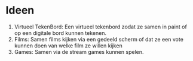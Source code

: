 # Ideen

1. Virtueel TekenBord: Een virtueel tekenbord zodat ze samen in paint of op een digitale bord kunnen tekenen.
2. Films: Samen films kijken via een gedeeld scherm of dat ze een vote kunnen doen van welke film ze willen kijken
3. Games: Samen via de stream games kunnen spelen.